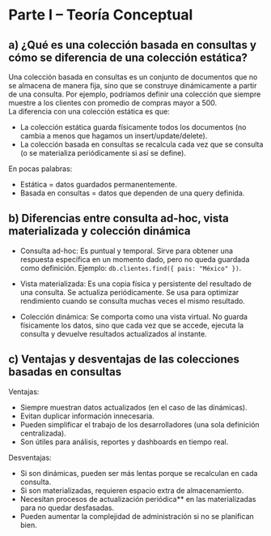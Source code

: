 # Parte I – Teoría Conceptual

## a) ¿Qué es una colección basada en consultas y cómo se diferencia de una colección estática?

Una colección basada en consultas es un conjunto de documentos que no se almacena de manera fija, sino que se construye dinámicamente a partir de una consulta. Por ejemplo, podríamos definir una colección que siempre muestre a los clientes con promedio de compras mayor a 500.  
La diferencia con una colección estática es que:
- La colección estática guarda físicamente todos los documentos (no cambia a menos que hagamos un insert/update/delete).
- La colección basada en consultas se recalcula cada vez que se consulta (o se materializa periódicamente si así se define).

En pocas palabras:  
- Estática = datos guardados permanentemente.
- Basada en consultas = datos que dependen de una query definida.


## b) Diferencias entre consulta ad-hoc, vista materializada y colección dinámica

- Consulta ad-hoc: Es puntual y temporal. Sirve para obtener una respuesta específica en un momento dado, pero no queda guardada como definición. Ejemplo: `db.clientes.find({ pais: "México" })`.

- Vista materializada: Es una copia física y persistente del resultado de una consulta. Se actualiza periódicamente. Se usa para optimizar rendimiento cuando se consulta muchas veces el mismo resultado.

- Colección dinámica: Se comporta como una vista virtual. No guarda físicamente los datos, sino que cada vez que se accede, ejecuta la consulta y devuelve resultados actualizados al instante.


## c) Ventajas y desventajas de las colecciones basadas en consultas

Ventajas:
- Siempre muestran datos actualizados (en el caso de las dinámicas).
- Evitan duplicar información innecesaria.
- Pueden simplificar el trabajo de los desarrolladores (una sola definición centralizada).
- Son útiles para análisis, reportes y dashboards en tiempo real.

Desventajas:
- Si son dinámicas, pueden ser más lentas porque se recalculan en cada consulta.
- Si son materializadas, requieren espacio extra de almacenamiento.
- Necesitan procesos de actualización periódica** en las materializadas para no quedar desfasadas.
- Pueden aumentar la complejidad de administración si no se planifican bien.
